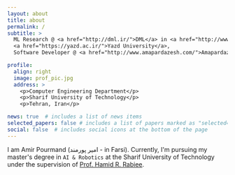 ```yaml
---
layout: about
title: about
permalink: /
subtitle: >
  ML Research @ <a href="http://dml.ir/">DML</a> in <a href="http://www.sharif.edu/">Sharif Univeristy</a> • Previously: 
  <a href="https://yazd.ac.ir/">Yazd University</a>,
  Software Developer @ <a href="http://www.amapardazesh.com/">Amapardazesh </a>

profile:
  align: right
  image: prof_pic.jpg
  address: >
    <p>Computer Engineering Department</p>
    <p>Sharif University of Technology</p>
    <p>Tehran, Iran</p>

news: true  # includes a list of news items
selected_papers: false # includes a list of papers marked as "selected={true}"
social: false  # includes social icons at the bottom of the page
---
```



I am Amir Pourmand (امیر پورمند - in Farsi). Currently, I'm pursuing my master's degree in `AI & Robotics` at the Sharif University of Technology under the supervision of [Prof. Hamid R. Rabiee](http://sharif.edu/~rabiee/).
